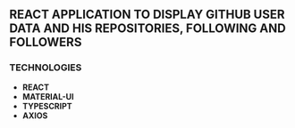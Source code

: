 ## REACT APPLICATION TO DISPLAY GITHUB USER DATA AND HIS REPOSITORIES, FOLLOWING AND FOLLOWERS

### TECHNOLOGIES

- **REACT**
- **MATERIAL-UI**
- **TYPESCRIPT**
- **AXIOS**
